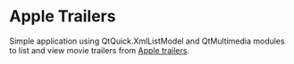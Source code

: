 # Apple Trailers

Simple application using QtQuick.XmlListModel and QtMultimedia modules
to list and view movie trailers from [Apple trailers](http://trailers.apple.com).
